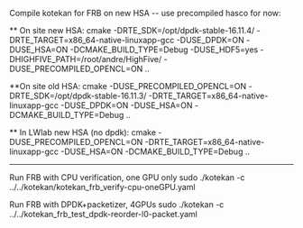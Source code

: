 Compile kotekan for FRB on new HSA -- use precompiled hasco for now:

** On site new HSA:
cmake -DRTE_SDK=/opt/dpdk-stable-16.11.4/ -DRTE_TARGET=x86_64-native-linuxapp-gcc -DUSE_DPDK=ON -DUSE_HSA=ON -DCMAKE_BUILD_TYPE=Debug -DUSE_HDF5=yes -DHIGHFIVE_PATH=/root/andre/HighFive/ -DUSE_PRECOMPILED_OPENCL=ON  ..

**On site old HSA:
cmake -DUSE_PRECOMPILED_OPENCL=ON -DRTE_SDK=/opt/dpdk-stable-16.11.3/ -DRTE_TARGET=x86_64-native-linuxapp-gcc -DUSE_DPDK=ON -DUSE_HSA=ON -DCMAKE_BUILD_TYPE=Debug ..

** In LWlab new HSA (no dpdk):
cmake -DUSE_PRECOMPILED_OPENCL=ON -DRTE_TARGET=x86_64-native-linuxapp-gcc -DUSE_HSA=ON -DCMAKE_BUILD_TYPE=Debug ..

--------------------------

Run FRB with CPU verification, one GPU only
sudo ./kotekan -c ../../kotekan/kotekan_frb_verify-cpu-oneGPU.yaml

Run FRB with DPDK+packetizer, 4GPUs
sudo ./kotekan -c ../../kotekan_frb_test_dpdk-reorder-l0-packet.yaml
